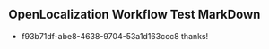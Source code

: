 ## OpenLocalization Workflow Test MarkDown
* f93b71df-abe8-4638-9704-53a1d163ccc8 thanks!

<!--HONumber=Sep16_HO1-->



